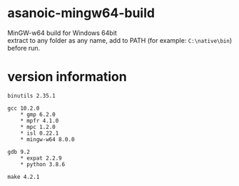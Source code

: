 asanoic-mingw64-build
=====================

MinGW-w64 build for Windows 64bit  
extract to any folder as any name, add to PATH (for example: `C:\native\bin`) before run.

version information
===================

    binutils 2.35.1
    
    gcc 10.2.0
        * gmp 6.2.0
        * mpfr 4.1.0
        * mpc 1.2.0
        * isl 0.22.1
        * mingw-w64 8.0.0
    
    gdb 9.2
        * expat 2.2.9
        * python 3.8.6
    
    make 4.2.1
